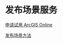 # 发布场景服务

[申请试用 ArcGIS Online](https://www.esri.com/arcgis/trial)

[发布场景方法](https://enterprise.arcgis.com/zh-cn/server/latest/publish-services/windows/scene-services.htm)
